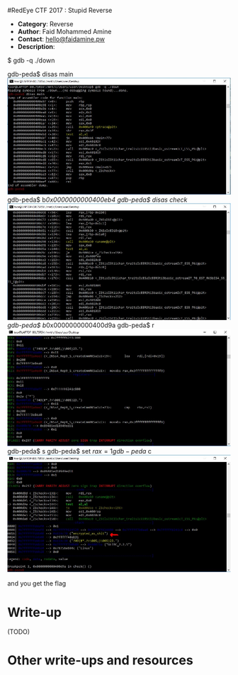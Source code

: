 #RedEye CTF 2017 : Stupid Reverse 

* **Category**: Reverse <br>
* **Author**: Faid Mohammed Amine
* **Contact**: hello@faidamine.pw
* **Description**: 

$ gdb -q ./down

gdb-peda$ disas main
![](1.jpg)
gdb-peda$ b*0x0000000000400eb4
gdb-peda$ disas check
![](2.jpg)
gdb-peda$ b*0x0000000000400d9a
gdb-peda$ r
![](3.jpg)
gdb-peda$ s
gdb-peda$ set $rax=1
gdb-peda$ c
![](4.jpg)


and you get the flag 

# Write-up 

(TODO)

# Other write-ups and resources

